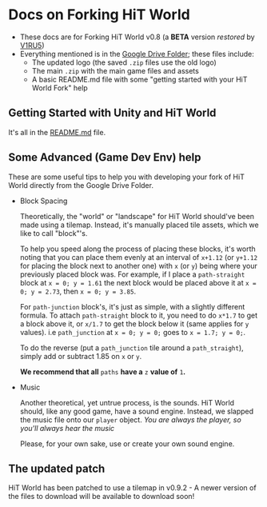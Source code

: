 # Docs on Forking HiT World

- These docs are for Forking HiT World v0.8 (a **BETA** version *restored* by [V1RU5](https://github.com/jodri-code))
- Everything mentioned is in the [Google Drive Folder](https://drive.google.com/drive/u/0/folders/1ujQ28-in2dxSWqQbJtsk7_WaqBCEzKQ-); these files include:
  - The updated logo (the saved `.zip` files use the old logo)
  - The main `.zip` with the main game files and assets
  - A basic README.md file with some "getting started with your HiT World Fork" help

## Getting Started with Unity and HiT World

It's all in the [README.md](https://docs.google.com/document/d/10z52nBCIjpex67x2xdRJLJLf7UaGJeQ7-KCZ-ve4-v4/) file.

## Some Advanced (Game Dev Env) help

These are some useful tips to help you with developing your fork of HiT World directly from the Google Drive Folder.

- Block Spacing

  Theoretically, the "world" or "landscape" for HiT World should've been made using a tilemap. Instead, it's manually placed tile assets, which we like to call "block"'s.
  
  To help you speed along the process of placing these blocks, it's worth noting that you can place them evenly at an interval of `x+1.12` (or `y+1.12` for placing the block next to another one) with `x` (or `y`) being where your previously placed block was. For example, if I place a `path-straight` block at `x = 0; y = 1.61` the next block would be placed above it at `x = 0; y = 2.73`, then `x = 0; y = 3.85`.
  
  For `path-junction` block's, it's just as simple, with a slightly different formula. To attach `path-straight` block to it, you need to do `x*1.7` to get a block above it, or `x/1.7` to get the block below it (same applies for `y` values). i.e `path_junction` at `x = 0; y = 0;` goes to `x = 1.7; y = 0;`.
  
  To do the reverse (put a `path_junction` tile around a `path_straight`), simply add or subtract 1.85 on `x` or `y`.
  
  **We recommend that all** `paths` **have a** `z` **value of** `1`**.**
  
- Music

  Another theoretical, yet untrue process, is the sounds. HiT World should, like any good game, have a sound engine. Instead, we slapped the music file onto our `player` object. *You are always the player, so you'll always hear the music*
  
  Please, for your own sake, use or create your own sound engine.

## The updated patch

HiT World has been patched to use a tilemap in v0.9.2 - A newer version of the files to download will be available to download soon!
